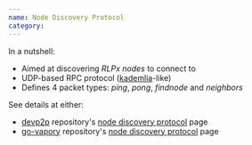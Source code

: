```yaml
---
name: Node Discovery Protocol
category: 
---
```


In a nutshell:
* Aimed at discovering _RLPx nodes_ to connect to
* UDP-based RPC protocol ([kademlia](https://en.wikipedia.org/wiki/Kademlia)-like)
* Defines 4 packet types: _ping_, _pong_, _findnode_ and _neighbors_

See details at either:
* [devp2p](https://github.com/vaporyco/devp2p) repository's [node discovery protocol](https://github.com/vaporyco/devp2p/blob/master/rlpx.md) page
* [go-vapory](https://github.com/vaporyco/go-vapory) repository's [node discovery protocol](https://github.com/vaporyco/go-vapory/wiki/RLPx-----Node-Discovery-Protocol) page